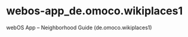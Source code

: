 webos-app_de.omoco.wikiplaces1
==============================

webOS App – Neighborhood Guide (de.omoco.wikiplaces1)
